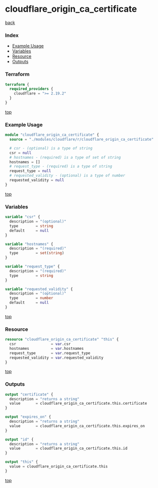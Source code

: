 # cloudflare_origin_ca_certificate

[back](../cloudflare.md)

### Index

- [Example Usage](#example-usage)
- [Variables](#variables)
- [Resource](#resource)
- [Outputs](#outputs)

### Terraform

```terraform
terraform {
  required_providers {
    cloudflare = ">= 2.19.2"
  }
}
```

[top](#index)

### Example Usage

```terraform
module "cloudflare_origin_ca_certificate" {
  source = "./modules/cloudflare/r/cloudflare_origin_ca_certificate"

  # csr - (optional) is a type of string
  csr = null
  # hostnames - (required) is a type of set of string
  hostnames = []
  # request_type - (required) is a type of string
  request_type = null
  # requested_validity - (optional) is a type of number
  requested_validity = null
}
```

[top](#index)

### Variables

```terraform
variable "csr" {
  description = "(optional)"
  type        = string
  default     = null
}

variable "hostnames" {
  description = "(required)"
  type        = set(string)
}

variable "request_type" {
  description = "(required)"
  type        = string
}

variable "requested_validity" {
  description = "(optional)"
  type        = number
  default     = null
}
```

[top](#index)

### Resource

```terraform
resource "cloudflare_origin_ca_certificate" "this" {
  csr                = var.csr
  hostnames          = var.hostnames
  request_type       = var.request_type
  requested_validity = var.requested_validity
}
```

[top](#index)

### Outputs

```terraform
output "certificate" {
  description = "returns a string"
  value       = cloudflare_origin_ca_certificate.this.certificate
}

output "expires_on" {
  description = "returns a string"
  value       = cloudflare_origin_ca_certificate.this.expires_on
}

output "id" {
  description = "returns a string"
  value       = cloudflare_origin_ca_certificate.this.id
}

output "this" {
  value = cloudflare_origin_ca_certificate.this
}
```

[top](#index)
